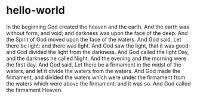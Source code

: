 # hello-world

In the beginning God created the heaven and the earth. And the earth was without form, and void; and darkness was upon the face of the deep. And the Spirit of God moved upon the face of the waters. And God said, Let there be light: and there was light.
And God saw the light, that it was good: and God divided the light from the darkness. And God called the light Day, and the darkness he called Night. And the evening and the morning were the first day. And God said, Let there be a firmament in the midst of the waters, and let it divide the waters from the waters. And God made the firmament, and divided the waters which were under the firmament from the waters which were above the firmament: and it was so. And God called the firmament Heaven.

